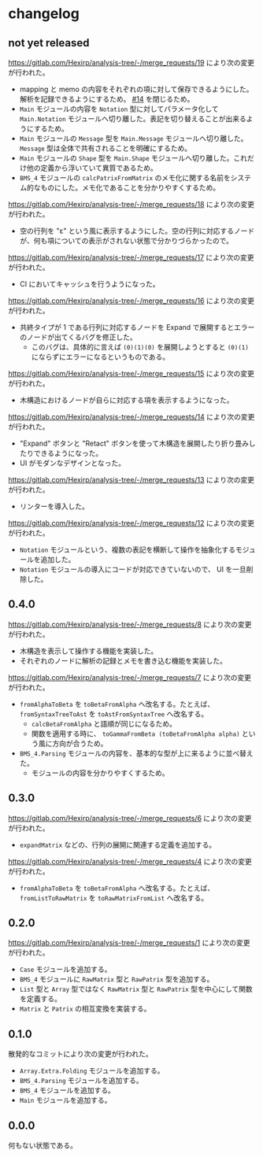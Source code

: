 # changelog

## not yet released

https://gitlab.com/Hexirp/analysis-tree/-/merge_requests/19 により次の変更が行われた。

* mapping と memo の内容をそれぞれの項に対して保存できるようにした。解析を記録できるようにするため。 [\#14](https://gitlab.com/Hexirp/analysis-tree/-/issues/14) を閉じるため。
* `Main` モジュールの内容を `Notation` 型に対してパラメータ化して `Main.Notation` モジュールへ切り離した。表記を切り替えることが出来るようにするため。
* `Main` モジュールの `Message` 型を `Main.Message` モジュールへ切り離した。 `Message` 型は全体で共有されることを明確にするため。
* `Main` モジュールの `Shape` 型を `Main.Shape` モジュールへ切り離した。これだけ他の定義から浮いていて異質であるため。
* `BMS_4` モジュールの `calcPatrixFromMatrix` のメモ化に関する名前をシステム的なものにした。メモ化であることを分かりやすくするため。

https://gitlab.com/Hexirp/analysis-tree/-/merge_requests/18 により次の変更が行われた。

* 空の行列を "ε" という風に表示するようにした。空の行列に対応するノードが、何も項についての表示がされない状態で分かりづらかったので。

https://gitlab.com/Hexirp/analysis-tree/-/merge_requests/17 により次の変更が行われた。

* CI においてキャッシュを行うようになった。

https://gitlab.com/Hexirp/analysis-tree/-/merge_requests/16 により次の変更が行われた。

* 共終タイプが 1 である行列に対応するノードを Expand で展開するとエラーのノードが出てくるバグを修正した。
  * このバグは、具体的に言えば `(0)(1)(0)` を展開しようとすると `(0)(1)` にならずにエラーになるというものである。

https://gitlab.com/Hexirp/analysis-tree/-/merge_requests/15 により次の変更が行われた。

* 木構造におけるノードが自らに対応する項を表示するようになった。

https://gitlab.com/Hexirp/analysis-tree/-/merge_requests/14 により次の変更が行われた。

* "Expand" ボタンと "Retact" ボタンを使って木構造を展開したり折り畳みしたりできるようになった。
* UI がモダンなデザインとなった。

https://gitlab.com/Hexirp/analysis-tree/-/merge_requests/13 により次の変更が行われた。

* リンターを導入した。

https://gitlab.com/Hexirp/analysis-tree/-/merge_requests/12 により次の変更が行われた。

* `Notation` モジュールという、複数の表記を横断して操作を抽象化するモジュールを追加した。
* `Notation` モジュールの導入にコードが対応できていないので、 UI を一旦削除した。

## 0.4.0

https://gitlab.com/Hexirp/analysis-tree/-/merge_requests/8 により次の変更が行われた。

* 木構造を表示して操作する機能を実装した。
* それぞれのノードに解析の記録とメモを書き込む機能を実装した。

https://gitlab.com/Hexirp/analysis-tree/-/merge_requests/7 により次の変更が行われた。

* `fromAlphaToBeta` を `toBetaFromAlpha` へ改名する。たとえば、 `fromSyntaxTreeToAst` を `toAstFromSyntaxTree` へ改名する。
  * `calcBetaFromAlpha` と語順が同じになるため。
  * 関数を適用する時に、 `toGammaFromBeta (toBetaFromAlpha alpha)` という風に方向が合うため。
* `BMS_4.Parsing` モジュールの内容を、基本的な型が上に来るように並べ替えた。
  * モジュールの内容を分かりやすくするため。

## 0.3.0

https://gitlab.com/Hexirp/analysis-tree/-/merge_requests/6 により次の変更が行われた。

* `expandMatrix` などの、行列の展開に関連する定義を追加する。

https://gitlab.com/Hexirp/analysis-tree/-/merge_requests/4 により次の変更が行われた。

* `fromAlphaToBeta` を `toBetaFromAlpha` へ改名する。たとえば、 `fromListToRawMatrix` を `toRawMatrixFromList` へ改名する。

## 0.2.0

https://gitlab.com/Hexirp/analysis-tree/-/merge_requests/1 により次の変更が行われた。

* `Case` モジュールを追加する。
* `BMS_4` モジュールに `RawMatrix` 型と `RawPatrix` 型を追加する。
* `List` 型と `Array` 型ではなく `RawMatrix` 型と `RawPatrix` 型を中心にして関数を定義する。
* `Matrix` と `Patrix` の相互変換を実装する。

## 0.1.0

散発的なコミットにより次の変更が行われた。

* `Array.Extra.Folding` モジュールを追加する。
* `BMS_4.Parsing` モジュールを追加する。
* `BMS_4` モジュールを追加する。
* `Main` モジュールを追加する。

## 0.0.0

何もない状態である。
